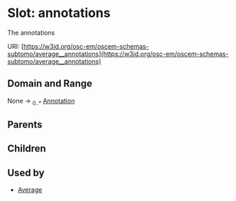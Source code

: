 
# Slot: annotations

The annotations

URI: [https://w3id.org/osc-em/oscem-schemas-subtomo/average__annotations](https://w3id.org/osc-em/oscem-schemas-subtomo/average__annotations)


## Domain and Range

None &#8594;  <sub>0..\*</sub> [Annotation](Annotation.md)

## Parents


## Children


## Used by

 * [Average](Average.md)
